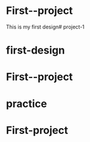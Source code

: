 # First--project
This is my first design# project-1
# first-design
# First--project
# practice
# First-project
